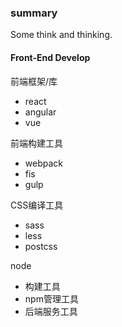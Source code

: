 ### summary
Some think and thinking.

#### Front-End Develop

前端框架/库

* react
* angular
* vue

前端构建工具

* webpack
* fis
* gulp

CSS编译工具

* sass
* less
* postcss

node

* 构建工具
* npm管理工具
* 后端服务工具
